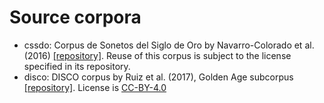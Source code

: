 # Source corpora

- cssdo: Corpus de Sonetos del Siglo de Oro by Navarro-Colorado et al. (2016) [[repository]](https://github.com/bncolorado/CorpusSonetosSigloDeOro). Reuse of this corpus is subject to the license specified in its repository.
- disco: DISCO corpus by Ruiz et al. (2017), Golden Age subcorpus [[repository]](https://github.com/pruizf/disco). License is [CC-BY-4.0](https://github.com/pruizf/disco/blob/v4/LICENSE)
